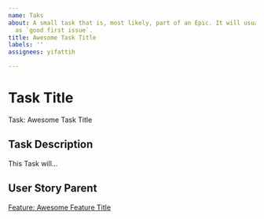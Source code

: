 ```yaml
---
name: Taks
about: A small task that is, most likely, part of an Epic. It will usually be labeled
  as `good first issue`.
title: Awesome Task Title
labels: ''
assignees: yifattih

---
```


<!-- Issue title should mirror the Task Title. -->

# Task Title

Task: Awesome Task Title

## Task Description

This Task will...

## User Story Parent

<!-- The link below should link to its User Story Parent. -->

[Feature: Awesome Feature Title](https://github.com/username/repository-name/issues/1)
